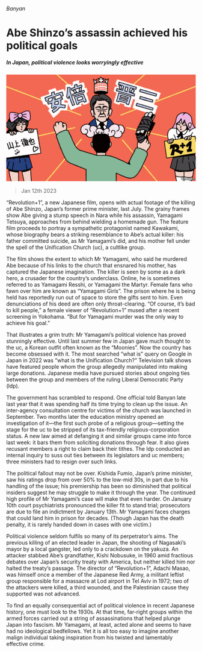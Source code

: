###### Banyan

# Abe Shinzo’s assassin achieved his political goals 

##### In Japan, political violence looks worryingly effective 

![image](images/20230114_ASD000.jpg) 

> Jan 12th 2023 

“Revolution+1”, a new Japanese film, opens with actual footage of the killing of Abe Shinzo, Japan’s former prime minister, last July. The grainy frames show Abe giving a stump speech in Nara while his assassin, Yamagami Tetsuya, approaches from behind wielding a homemade gun. The feature film proceeds to portray a sympathetic protagonist named Kawakami, whose biography bears a striking resemblance to Abe’s actual killer: his father committed suicide, as Mr Yamagami’s did, and his mother fell under the spell of the Unification Church (uc), a cultlike group. 

The film shows the extent to which Mr Yamagami, who said he murdered Abe because of his links to the church that ensnared his mother, has captured the Japanese imagination. The killer is seen by some as a dark hero, a crusader for the country’s underclass. Online, he is sometimes referred to as Yamagami Resshi, or Yamagami the Martyr. Female fans who fawn over him are known as “Yamagami Girls”. The prison where he is being held has reportedly run out of space to store the gifts sent to him. Even denunciations of his deed are often only throat-clearing. “Of course, it’s bad to kill people,” a female viewer of “Revolution+1” mused after a recent screening in Yokohama. “But for Yamagami murder was the only way to achieve his goal.” 

That illustrates a grim truth: Mr Yamagami’s political violence has proved stunningly effective. Until last summer few in Japan gave much thought to the uc, a Korean outfit often known as the “Moonies”. Now the country has become obsessed with it. The most searched “what is” query on Google in Japan in 2022 was “what is the Unification Church?” Television talk shows have featured people whom the group allegedly manipulated into making large donations. Japanese media have pursued stories about ongoing ties between the group and members of the ruling Liberal Democratic Party (ldp). 

The government has scrambled to respond. One official told Banyan late last year that it was spending half its time trying to clean up the issue. An inter-agency consultation centre for victims of the church was launched in September. Two months later the education ministry opened an investigation of it—the first such probe of a religious group—setting the stage for the uc to be stripped of its tax-friendly religious-corporation status. A new law aimed at defanging it and similar groups came into force last week: it bars them from soliciting donations through fear. It also gives recusant members a right to claim back their tithes. The ldp conducted an internal inquiry to suss out ties between its legislators and uc members; three ministers had to resign over such links. 

The political fallout may not be over. Kishida Fumio, Japan’s prime minister, saw his ratings drop from over 50% to the low-mid 30s, in part due to his handling of the issue; his premiership has been so diminished that political insiders suggest he may struggle to make it through the year. The continued high profile of Mr Yamagami’s case will make that even harder. On January 10th court psychiatrists pronounced the killer fit to stand trial; prosecutors are due to file an indictment by January 13th. Mr Yamagami faces charges that could land him in prison for decades. (Though Japan has the death penalty, it is rarely handed down in cases with one victim.)

Political violence seldom fulfils so many of its perpetrator’s aims. The previous killing of an elected leader in Japan, the shooting of Nagasaki’s mayor by a local gangster, led only to a crackdown on the yakuza. An attacker stabbed Abe’s grandfather, Kishi Nobusuke, in 1960 amid fractious debates over Japan’s security treaty with America, but neither killed him nor halted the treaty’s passage. The director of “Revolution+1”, Adachi Masao, was himself once a member of the Japanese Red Army, a militant leftist group responsible for a massacre at Lod airport in Tel Aviv in 1972; two of the attackers were killed, a third wounded, and the Palestinian cause they supported was not advanced. 

To find an equally consequential act of political violence in recent Japanese history, one must look to the 1930s. At that time, far-right groups within the armed forces carried out a string of assassinations that helped plunge Japan into fascism. Mr Yamagami, at least, acted alone and seems to have had no ideological bedfellows. Yet it is all too easy to imagine another malign individual taking inspiration from his twisted and lamentably effective crime.





